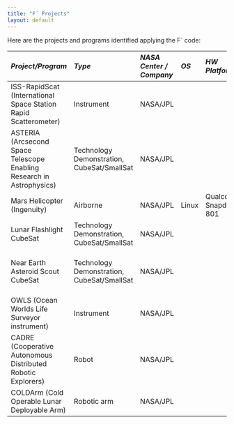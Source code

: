 ```yaml
---
title: "F´ Projects"
layout: default
---
```


Here are the projects and programs identified applying the F´ code:


|**_Project/Program_**| **_Type_** | **_NASA Center / Company_** | **_OS_** | **_HW Platform_** | **_Launch Date_**| **_End of Mission_** | **_Note_**| 
|:---|:---|:---|:---|:---|:---|:---|:---| 
| ISS-RapidScat (International Space Station Rapid Scatterometer) | Instrument | NASA/JPL |  |  |  Sep. 21, 2014 | Nov. 18, 2018 | [Mission](https://www.jpl.nasa.gov/missions/international-space-station-rapid-scatterometer-iss-rapidscat) - Target: Earth |
| ASTERIA (Arcsecond Space Telescope Enabling Research in Astrophysics) | Technology Demonstration, CubeSat/SmallSat | NASA/JPL |  |  | Aug. 14, 2017 | End of Feb. 2020 | [Mission](https://www.jpl.nasa.gov/missions/arcsecond-space-telescope-enabling-research-in-astrophysics-asteria) - Target: Exoplanets |
| Mars Helicopter (Ingenuity) | Airborne | NASA/JPL | Linux | Qualcomm’s Snapdragon 801 | Jul. 30, 2020 | Ongoing | [Mission](https://mars.nasa.gov/technology/helicopter/) - Target: Mars |
| Lunar Flashlight CubeSat | Technology Demonstration, CubeSat/SmallSat | NASA/JPL |  |  | Dec. 11, 2022 |Ongoing | [Mission](https://www.jpl.nasa.gov/missions/lunar-flashlight) - Target: Moon |
| Near Earth Asteroid Scout CubeSat | Technology Demonstration, CubeSat/SmallSat | NASA/JPL |  |  | Nov. 16, 2022 | Ongoing | [Mission](https://www.jpl.nasa.gov/missions/near-earth-asteroid-scout-neascout) - Target: Asteroids and Comets |
| OWLS (Ocean Worlds Life Surveyor instrument) | Instrument | NASA/JPL |  |  |  |  | [Mission](https://ml.jpl.nasa.gov/projects/owls/owls.html) |
| CADRE (Cooperative Autonomous Distributed Robotic Explorers) | Robot | NASA/JPL |  |  |  |  | [Mission](https://www.nasa.gov/directorates/spacetech/game_changing_development/projects/CADRE) |
| COLDArm (Cold Operable Lunar Deployable Arm) | Robotic arm | NASA/JPL |  |  |  |  | [Mission](https://www.nasa.gov/feature/cold-operable-lunar-deployable-arm-coldarm/) |
